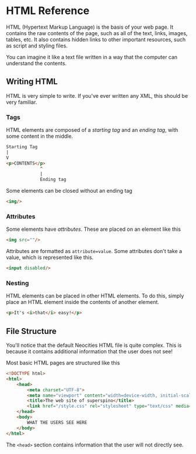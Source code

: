 # HTML Reference

HTML (Hypertext Markup Language) is the basis of your web page. It contains the raw contents of the page, such as all of the text, links, images, tables, etc. It also contains hidden links to other important resources, such as script and styling files.

You can imagine it like a text file written in a way that the computer can understand the contents. 

## Writing HTML
HTML is very simple to write. If you've ever written any XML, this should be very familiar.

### Tags

HTML elements are composed of a *starting tag* and an *ending tag*, with some content in the middle.

```html
Starting Tag
|
V
<p>CONTENTS</p>
             ^
             |
             Ending tag
```

Some elements can be closed without an ending tag

```html
<img/>
```

### Attributes

Some elements have *attributes*. These are placed on an element like this

```html
<img src=""/>
```

Attributes are formatted as `attribute=value`. Some attributes don't take a value, which is represented like this.

```html
<input disabled/>
```

### Nesting
HTML elements can be placed in other HTML elements. To do this, simply place an HTML element inside the contents of another element.

```html
<p>It's <i>that</i> easy!</p>
```

## File Structure

You'll notice that the default Neocities HTML file is quite complex. This is because it contains additional information that the user does not see! 

Most basic HTML pages are structured like this
```html
<!DOCTYPE html>
<html>
    <head>
        <meta charset="UTF-8">
        <meta name="viewport" content="width=device-width, initial-scale=1.0">
        <title>The web site of superspino</title>
        <link href="/style.css" rel="stylesheet" type="text/css" media="all">
    </head>
    <body>
        WHAT THE USERS SEE HERE
    </body>
</html>
```

The `<head>` section contains information that the user will not directly see. 